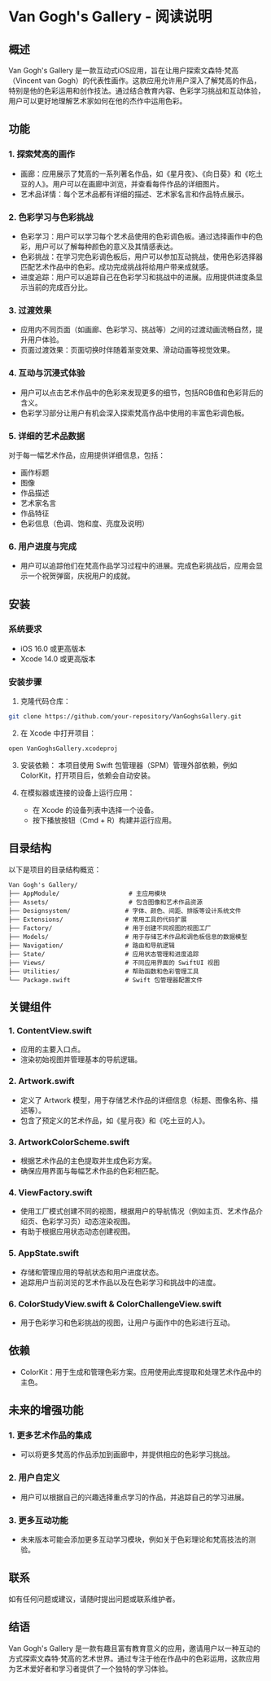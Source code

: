 
# Van Gogh's Gallery - 阅读说明

## 概述

Van Gogh's Gallery 是一款互动式iOS应用，旨在让用户探索文森特·梵高（Vincent van Gogh）的代表性画作。这款应用允许用户深入了解梵高的作品，特别是他的色彩运用和创作技法。通过结合教育内容、色彩学习挑战和互动体验，用户可以更好地理解艺术家如何在他的杰作中运用色彩。

## 功能

### 1. 探索梵高的画作
* 画廊：应用展示了梵高的一系列著名作品，如《星月夜》、《向日葵》和《吃土豆的人》。用户可以在画廊中浏览，并查看每件作品的详细图片。
* 艺术品详情：每个艺术品都有详细的描述、艺术家名言和作品特点展示。

### 2. 色彩学习与色彩挑战
* 色彩学习：用户可以学习每个艺术品使用的色彩调色板。通过选择画作中的色彩，用户可以了解每种颜色的意义及其情感表达。
* 色彩挑战：在学习完色彩调色板后，用户可以参加互动挑战，使用色彩选择器匹配艺术作品中的色彩。成功完成挑战将给用户带来成就感。
* 进度追踪：用户可以追踪自己在色彩学习和挑战中的进展。应用提供进度条显示当前的完成百分比。

### 3. 过渡效果
* 应用内不同页面（如画廊、色彩学习、挑战等）之间的过渡动画流畅自然，提升用户体验。
* 页面过渡效果：页面切换时伴随着渐变效果、滑动动画等视觉效果。

### 4. 互动与沉浸式体验
* 用户可以点击艺术作品中的色彩来发现更多的细节，包括RGB值和色彩背后的含义。
* 色彩学习部分让用户有机会深入探索梵高作品中使用的丰富色彩调色板。

### 5. 详细的艺术品数据
对于每一幅艺术作品，应用提供详细信息，包括：
* 画作标题
* 图像
* 作品描述
* 艺术家名言
* 作品特征
* 色彩信息（色调、饱和度、亮度及说明）

### 6. 用户进度与完成
* 用户可以追踪他们在梵高作品学习过程中的进展。完成色彩挑战后，应用会显示一个祝贺弹窗，庆祝用户的成就。

## 安装

### 系统要求
* iOS 16.0 或更高版本
* Xcode 14.0 或更高版本

### 安装步骤
1. 克隆代码仓库：
```bash
git clone https://github.com/your-repository/VanGoghsGallery.git
```

2. 在 Xcode 中打开项目：
```bash
open VanGoghsGallery.xcodeproj
```

3. 安装依赖：
   本项目使用 Swift 包管理器（SPM）管理外部依赖，例如 ColorKit，打开项目后，依赖会自动安装。

4. 在模拟器或连接的设备上运行应用：
   * 在 Xcode 的设备列表中选择一个设备。
   * 按下播放按钮（Cmd + R）构建并运行应用。

## 目录结构

以下是项目的目录结构概览：

```
Van Gogh's Gallery/
├── AppModule/                   # 主应用模块
├── Assets/                      # 包含图像和艺术作品资源
├── Designsystem/               # 字体、颜色、间距、排版等设计系统文件
├── Extensions/                 # 常用工具的代码扩展
├── Factory/                    # 用于创建不同视图的视图工厂
├── Models/                     # 用于存储艺术作品和调色板信息的数据模型
├── Navigation/                 # 路由和导航逻辑
├── State/                      # 应用状态管理和进度追踪
├── Views/                      # 不同应用界面的 SwiftUI 视图
├── Utilities/                  # 帮助函数和色彩管理工具
└── Package.swift               # Swift 包管理器配置文件
```

## 关键组件

### 1. ContentView.swift
* 应用的主要入口点。
* 渲染初始视图并管理基本的导航逻辑。

### 2. Artwork.swift
* 定义了 Artwork 模型，用于存储艺术作品的详细信息（标题、图像名称、描述等）。
* 包含了预定义的艺术作品，如《星月夜》和《吃土豆的人》。

### 3. ArtworkColorScheme.swift
* 根据艺术作品的主色提取并生成色彩方案。
* 确保应用界面与每幅艺术作品的色彩相匹配。

### 4. ViewFactory.swift
* 使用工厂模式创建不同的视图，根据用户的导航情况（例如主页、艺术作品介绍页、色彩学习页）动态渲染视图。
* 有助于根据应用状态动态创建视图。

### 5. AppState.swift
* 存储和管理应用的导航状态和用户进度状态。
* 追踪用户当前浏览的艺术作品以及在色彩学习和挑战中的进度。

### 6. ColorStudyView.swift & ColorChallengeView.swift
* 用于色彩学习和色彩挑战的视图，让用户与画作中的色彩进行互动。

## 依赖
* ColorKit：用于生成和管理色彩方案。应用使用此库提取和处理艺术作品中的主色。

## 未来的增强功能

### 1. 更多艺术作品的集成
* 可以将更多梵高的作品添加到画廊中，并提供相应的色彩学习挑战。

### 2. 用户自定义
* 用户可以根据自己的兴趣选择重点学习的作品，并追踪自己的学习进展。

### 3. 更多互动功能
* 未来版本可能会添加更多互动学习模块，例如关于色彩理论和梵高技法的测验。

## 联系

如有任何问题或建议，请随时提出问题或联系维护者。

## 结语

Van Gogh's Gallery 是一款有趣且富有教育意义的应用，邀请用户以一种互动的方式探索文森特·梵高的艺术世界。通过专注于他在作品中的色彩运用，这款应用为艺术爱好者和学习者提供了一个独特的学习体验。
```